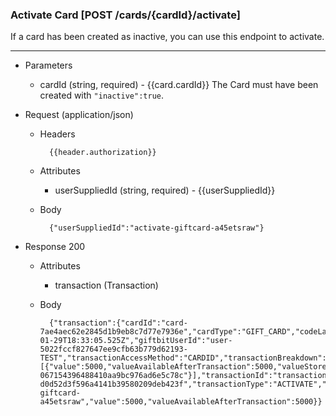 ### Activate Card [POST /cards/{cardId}/activate]
If a card has been created as inactive, you can use this endpoint to activate.

---
+ Parameters
    + cardId (string, required) - {{card.cardId}} The Card must have been created with `"inactive":true`.

+ Request (application/json)
    + Headers
    
            {{header.authorization}}

    + Attributes
        + userSuppliedId (string, required) - {{userSuppliedId}}
        
    + Body 
    
            {"userSuppliedId":"activate-giftcard-a45etsraw"}
    
+ Response 200
    + Attributes
        + transaction (Transaction)

    + Body
    
            {"transaction":{"cardId":"card-7ae4aec62e2845d1b9eb8c7d77e7936e","cardType":"GIFT_CARD","codeLastFour":"268N","currency":"USD","dateCreated":"2018-01-29T18:33:05.525Z","giftbitUserId":"user-5022fccf827647ee9cfb63b779d62193-TEST","transactionAccessMethod":"CARDID","transactionBreakdown":[{"value":5000,"valueAvailableAfterTransaction":5000,"valueStoreId":"value-067154396488410aa9bc976ad6e5c78c"}],"transactionId":"transaction-d0d52d3f596a4141b39580209deb423f","transactionType":"ACTIVATE","userSuppliedId":"activate-giftcard-a45etsraw","value":5000,"valueAvailableAfterTransaction":5000}}